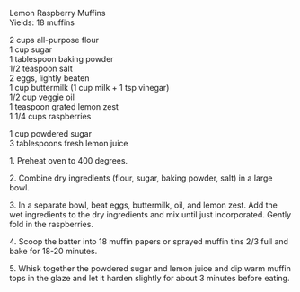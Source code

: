 
Lemon Raspberry Muffins  
Yields: 18 muffins  
    
    
2 cups all-purpose flour  
1 cup sugar  
1 tablespoon baking powder  
1/2 teaspoon salt  
2 eggs, lightly beaten  
1 cup buttermilk (1 cup milk + 1 tsp vinegar)  
1/2 cup veggie oil  
1 teaspoon grated lemon zest  
1 1/4 cups raspberries  
    
1 cup powdered sugar  
3 tablespoons fresh lemon juice  
    
    
1\. Preheat oven to 400 degrees.   
    
2\. Combine dry ingredients (flour, sugar, baking powder, salt) in a large bowl.   
    
3\. In a separate bowl, beat eggs, buttermilk, oil, and lemon zest. Add the wet ingredients to the dry ingredients and mix until just incorporated. Gently fold in the raspberries.   
    
4\. Scoop the batter into 18 muffin papers or sprayed muffin tins 2/3 full and bake for 18-20 minutes.   
    
5\. Whisk together the powdered sugar and lemon juice and dip warm muffin tops in the glaze and let it harden slightly for about 3 minutes before eating.   
    